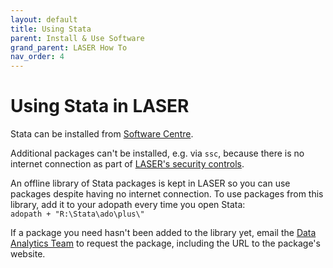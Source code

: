 ```yaml
---
layout: default
title: Using Stata
parent: Install & Use Software
grand_parent: LASER How To
nav_order: 4
---
```


# Using Stata in LASER

Stata can be installed from [Software Centre](index.html).

Additional packages can't be installed, e.g. via `ssc`, because there is no internet connection as part of [LASER's security controls](../../laser_info/laser.html).

An offline library of Stata packages is kept in LASER so you can use packages despite having no internet connection. To use packages from this library, add it to your adopath every time you open Stata:<br>
`adopath + "R:\Stata\ado\plus\"`

If a package you need hasn't been added to the library yet, email the [Data Analytics Team](mailto:dat@leeds.ac.uk) to request the package, including the URL to the package's website. 
